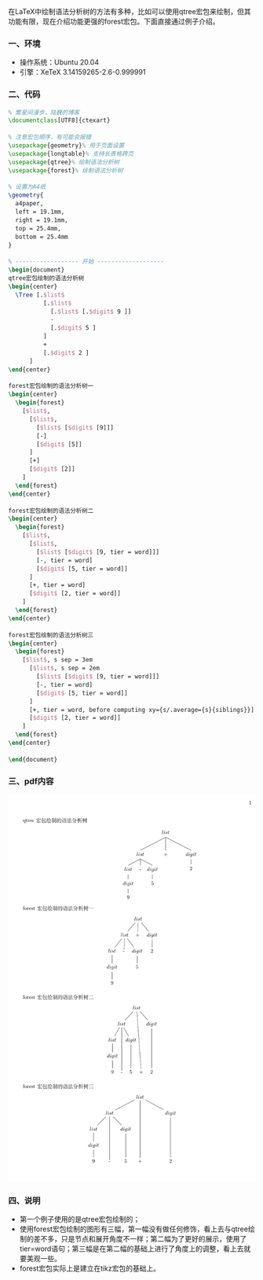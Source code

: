 在LaTeX中绘制语法分析树的方法有多种，比如可以使用qtree宏包来绘制，但其功能有限，现在介绍功能更强的forest宏包。下面直接通过例子介绍。

### 一、环境
- 操作系统：Ubuntu 20.04
- 引擎：XeTeX 3.14159265-2.6-0.999991

### 二、代码
```latex
% 繁星间漫步，陆巍的博客
\documentclass[UTF8]{ctexart}

% 注意宏包顺序，有可能会报错
\usepackage{geometry}% 用于页面设置
\usepackage{longtable}% 支持长表格跨页
\usepackage{qtree}% 绘制语法分析树
\usepackage{forest}% 绘制语法分析树

% 设置为A4纸
\geometry{
  a4paper,
  left = 19.1mm,
  right = 19.1mm,
  top = 25.4mm,
  bottom = 25.4mm
}

% ------------------ 开始 -------------------
\begin{document}
qtree宏包绘制的语法分析树
\begin{center}
  \Tree [.$list$
          [.$list$
            [.$list$ [.$digit$ 9 ]]
            -
            [.$digit$ 5 ]
          ]
          +
          [.$digit$ 2 ]
      ]
\end{center}

forest宏包绘制的语法分析树一
\begin{center}
  \begin{forest}
    [$list$,
      [$list$,
        [$list$ [$digit$ [9]]]
        [-]
        [$digit$ [5]]
      ]
      [+]
      [$digit$ [2]]
    ]
  \end{forest}
\end{center}

forest宏包绘制的语法分析树二
\begin{center}
  \begin{forest}
    [$list$,
      [$list$,
        [$list$ [$digit$ [9, tier = word]]]
        [-, tier = word]
        [$digit$ [5, tier = word]]
      ]
      [+, tier = word]
      [$digit$ [2, tier = word]]
    ]
  \end{forest}
\end{center}

forest宏包绘制的语法分析树三
\begin{center}
  \begin{forest}
    [$list$, s sep = 3em
      [$list$, s sep = 2em
        [$list$ [$digit$ [9, tier = word]]]
        [-, tier = word]
        [$digit$ [5, tier = word]]
      ]
      [+, tier = word, before computing xy={s/.average={s}{siblings}}]
      [$digit$ [2, tier = word]]
    ]
  \end{forest}
\end{center}

\end{document}
```

### 三、pdf内容
![forest宏包绘制语法分析树](example1.png)

### 四、说明
- 第一个例子使用的是qtree宏包绘制的；
- 使用forest宏包绘制的图形有三幅，第一幅没有做任何修饰，看上去与qtree绘制的差不多，只是节点和展开角度不一样；第二幅为了更好的展示，使用了tier=word语句；第三幅是在第二幅的基础上进行了角度上的调整，看上去就要美观一些。
- forest宏包实际上是建立在tikz宏包的基础上。